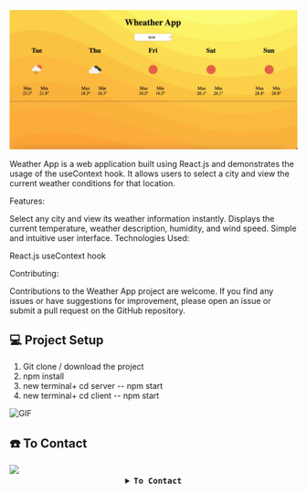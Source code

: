 ![](images/w1.jpeg)

Weather App is a web application built using React.js and demonstrates the usage of the useContext hook. It allows users to select a city and view the current weather conditions for that location.

Features:

Select any city and view its weather information instantly.
Displays the current temperature, weather description, humidity, and wind speed.
Simple and intuitive user interface.
Technologies Used:

React.js
useContext hook

Contributing:

Contributions to the Weather App project are welcome. If you find any issues or have suggestions for improvement, please open an issue or submit a pull request on the GitHub repository.

## :computer: Project Setup

1. Git clone / download the project
2. npm install
3. new terminal+ cd server -- npm start
4. new terminal+ cd client -- npm start

<img alt="GIF" src="https://media.giphy.com/media/qgQUggAC3Pfv687qPC/giphy.gif" />

## :phone: To Contact

<img src="https://media.giphy.com/media/8rSiGkyA4P1Cw/giphy.gif" width="200"/>

 <details align="center">
   <summary><b> <samp>To Contact </samp></b></summary>
   <br>
   <samp>
   <b><h2 style="color: #fc6203">Onur &nbsp; Hakan &nbsp; PESENER</h2></b>
   <img src="https://media.giphy.com/media/zhJR6HbK4fthC/giphy.gif" width="200"/>
     <br>
     <br>
     <br>
     LinkedIn: <a href="https://www.linkedin.com/in/hakan-p-2713b576/"> LinkedIn Account</a>
     <br>
     Instagram: <a href="https://www.instagram.com/hakanpesener/"> Instagram Account</a>
     <br>
     <br>
     Mail Adress: <a href="#"> hakanpesener@gmail.com</a>
   </samp>
 </details>
